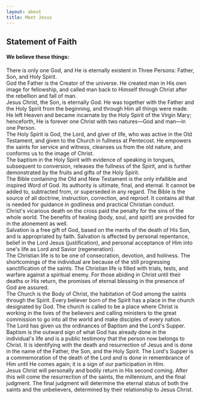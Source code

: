 ```yaml
---
layout: about
title: Meet Jesus
---
```

## Statement of Faith

#### We believe these things:
<div class="box">
There is only one God, and He is eternally existent in Three Persons: Father, Son, and Holy Spirit.
</div>
<div class="box">
God the Father is the Creator of the universe. He created man in His own image for fellowship, and called man back to Himself through Christ after the rebellion and fall of man.
</div>
<div class="box">
Jesus Christ, the Son, is eternally God. He was together with the Father and the Holy Spirit from the beginning, and through Him all things were made. He left Heaven and became incarnate by the Holy Spirit of the Virgin Mary; henceforth, He is forever one Christ with two natures—God and man—in one Person.
</div>
<div class="box">
The Holy Spirit is God, the Lord, and giver of life, who was active in the Old Testament, and given to the Church in fullness at Pentecost. He empowers the saints for service and witness, cleanses us from the old nature, and conforms us to the image of Christ.
</div>
<div class="box">
The baptism in the Holy Spirit with evidence of speaking in tongues, subsequent to conversion, releases the fullness of the Spirit, and is further demonstrated by the fruits and gifts of the Holy Spirit.
</div>
<div class="box">
The Bible containing the Old and New Testament is the only infallible and inspired Word of God. Its authority is ultimate, final, and eternal. It cannot be added to, subtracted from, or superseded in any regard. The Bible is the source of all doctrine, instruction, correction, and reproof. It contains all that is needed for guidance in godliness and practical Christian conduct.
</div>
<div class="box">
Christ's vicarious death on the cross paid the penalty for the sins of the whole world. The benefits of healing (body, soul, and spirit) are provided for in the atonement as well.
</div>
<div class="box">
Salvation is a free gift of God, based on the merits of the death of His Son, and is appropriated by faith. Salvation is affected by personal repentance, belief in the Lord Jesus (justification), and personal acceptance of Him into one's life as Lord and Savior (regeneration).
</div>
<div class="box">
The Christian life is to be one of consecration, devotion, and holiness. The shortcomings of the individual are because of the still progressing sanctification of the saints. The Christian life is filled with trials, tests, and warfare against a spiritual enemy. For those abiding in Christ until their deaths or His return, the promises of eternal blessing in the presence of God are assured.
</div>
<div class="box">
The Church is the Body of Christ, the habitation of God among the saints through the Spirit. Every believer born of the Spirit has a place in the church designated by God. The church is called to be a place where Christ is working in the lives of the believers and calling ministers to the great commission to go into all the world and make disciples of every nation.
</div>
<div class="box">
The Lord has given us the ordinances of Baptism and the Lord's Supper. Baptism is the outward sign of what God has already done in the individual's life and is a public testimony that the person now belongs to Christ. It is identifying with the death and resurrection of Jesus and is done in the name of the Father, the Son, and the Holy Spirit. The Lord's Supper is a commemoration of the death of the Lord and is done in remembrance of Him until He comes again; it is a sign of our participation in Him.
</div>
<div class="box">
Jesus Christ will personally and bodily return in His second coming. After this will come the resurrection of the saints, the millennium, and the final judgment. The final judgment will determine the eternal status of both the saints and the unbelievers, determined by their relationship to Jesus Christ.
</div>